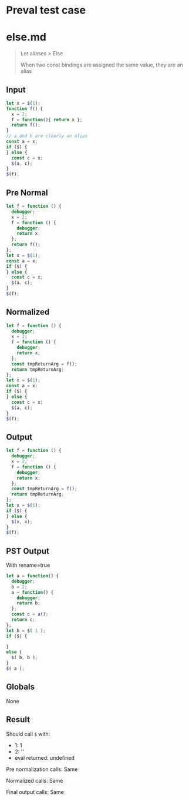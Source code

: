 # Preval test case

# else.md

> Let aliases > Else
>
> When two const bindings are assigned the same value, they are an alias

## Input

`````js filename=intro
let x = $(1);
function f() {
  x = 2;
  f = function(){ return x };
  return f();
}
// a and b are clearly an alias
const a = x;
if ($) {
} else {
  const c = x;
  $(a, c);
}
$(f);
`````

## Pre Normal

`````js filename=intro
let f = function () {
  debugger;
  x = 2;
  f = function () {
    debugger;
    return x;
  };
  return f();
};
let x = $(1);
const a = x;
if ($) {
} else {
  const c = x;
  $(a, c);
}
$(f);
`````

## Normalized

`````js filename=intro
let f = function () {
  debugger;
  x = 2;
  f = function () {
    debugger;
    return x;
  };
  const tmpReturnArg = f();
  return tmpReturnArg;
};
let x = $(1);
const a = x;
if ($) {
} else {
  const c = x;
  $(a, c);
}
$(f);
`````

## Output

`````js filename=intro
let f = function () {
  debugger;
  x = 2;
  f = function () {
    debugger;
    return x;
  };
  const tmpReturnArg = f();
  return tmpReturnArg;
};
let x = $(1);
if ($) {
} else {
  $(x, x);
}
$(f);
`````

## PST Output

With rename=true

`````js filename=intro
let a = function() {
  debugger;
  b = 2;
  a = function() {
    debugger;
    return b;
  };
  const c = a();
  return c;
};
let b = $( 1 );
if ($) {

}
else {
  $( b, b );
}
$( a );
`````

## Globals

None

## Result

Should call `$` with:
 - 1: 1
 - 2: '<function>'
 - eval returned: undefined

Pre normalization calls: Same

Normalized calls: Same

Final output calls: Same
